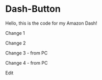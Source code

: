 # Dash-Button
Hello, this is the code for my Amazon Dash!

Change 1

Change 2

Change 3 - from PC

Change 4 - from PC

Edit
